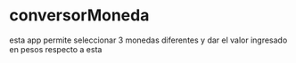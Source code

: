 # conversorMoneda
esta app permite seleccionar 3 monedas diferentes y dar el valor ingresado en pesos respecto a esta
